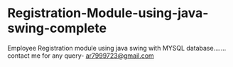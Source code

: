 # Registration-Module-using-java-swing-complete
Employee Registration  module using java swing with MYSQL database.......
contact me for any query- ar7999723@gmail.com
